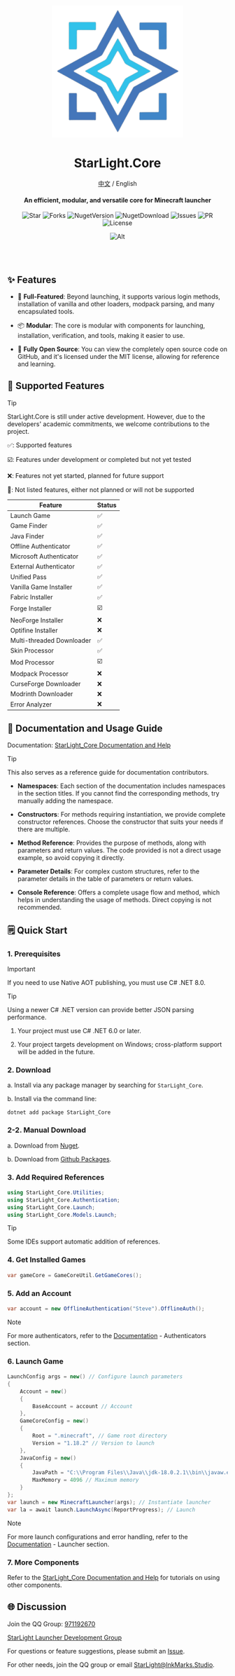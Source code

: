 <div align="center">

<img Height="300" Width="300" src="Assets/logo-256.png"/>

# StarLight.Core

[中文](/README.md) / English

#### An efficient, modular, and versatile core for Minecraft launcher

![Star](https://img.shields.io/github/stars/Ink-Marks-Studio/StarLight.Core?logo=github&label=Star&style=for-the-badge)
![Forks](https://img.shields.io/github/forks/Ink-Marks-Studio/StarLight.Core?logo=github&label=Forks&style=for-the-badge)
![NugetVersion](https://img.shields.io/nuget/v/StarLight_Core?logo=nuget&label=Nuget%20Version&style=for-the-badge)
![NugetDownload](https://img.shields.io/nuget/dt/StarLight_Core?logo=nuget&label=Nuget%20Downloads&style=for-the-badge)
![Issues](https://img.shields.io/github/issues-closed/Ink-Marks-Studio/StarLight.Core?logo=github&label=Issues&style=for-the-badge)
![PR](https://img.shields.io/github/issues-pr-closed/Ink-Marks-Studio/StarLight.Core?logo=github&label=Pull%20Requests&style=for-the-badge)
![License](https://img.shields.io/github/license/Ink-Marks-Studio/StarLight.Core?logo=github&label=License&style=for-the-badge&color=ff7a35)

![Alt](https://repobeats.axiom.co/api/embed/ba6e9977d1c23baebac22caa8629dc6f2ae14dd9.svg "Repobeats analytics image")

</div>

<br></br>

## ✨ Features
- 🚀 **Full-Featured**: Beyond launching, it supports various login methods, installation of vanilla and other loaders, modpack parsing, and many encapsulated tools.

- 📦 **Modular**: The core is modular with components for launching, installation, verification, and tools, making it easier to use.

- 📖 **Fully Open Source**: You can view the completely open source code on GitHub, and it's licensed under the MIT license, allowing for reference and learning.

## 📜 Supported Features

> [!TIP]
> StarLight.Core is still under active development. However, due to the developers' academic commitments, we welcome contributions to the project.

✅: Supported features

☑️: Features under development or completed but not yet tested

❌: Features not yet started, planned for future support

🧱: Not listed features, either not planned or will not be supported

| Feature            | Status |
|--------------------|--------|
| Launch Game        | ✅     |
| Game Finder        | ✅     |
| Java Finder        | ✅     |
| Offline Authenticator | ✅  |
| Microsoft Authenticator | ✅ |
| External Authenticator | ✅ |
| Unified Pass      | ✅     |
| Vanilla Game Installer | ✅  |
| Fabric Installer   | ✅     |
| Forge Installer    | ☑️     |
| NeoForge Installer | ❌     |
| Optifine Installer | ❌     |
| Multi-threaded Downloader | ✅ |
| Skin Processor     | ✅     |
| Mod Processor      | ☑️     |
| Modpack Processor  | ❌     |
| CurseForge Downloader | ❌  |
| Modrinth Downloader | ❌    |
| Error Analyzer     | ❌     |

## 📘 Documentation and Usage Guide

Documentation: [StarLight_Core Documentation and Help](https://mohen.wiki/)

> [!TIP]
> This also serves as a reference guide for documentation contributors.

- **Namespaces**: Each section of the documentation includes namespaces in the section titles. If you cannot find the corresponding methods, try manually adding the namespace.

- **Constructors**: For methods requiring instantiation, we provide complete constructor references. Choose the constructor that suits your needs if there are multiple.

- **Method Reference**: Provides the purpose of methods, along with parameters and return values. The code provided is not a direct usage example, so avoid copying it directly.

- **Parameter Details**: For complex custom structures, refer to the parameter details in the table of parameters or return values.

- **Console Reference**: Offers a complete usage flow and method, which helps in understanding the usage of methods. Direct copying is not recommended.

## 🗒️ Quick Start

### 1. Prerequisites

> [!IMPORTANT]
> If you need to use Native AOT publishing, you must use C# .NET 8.0.

> [!TIP]
> Using a newer C# .NET version can provide better JSON parsing performance.

1. Your project must use C# .NET 6.0 or later.

2. Your project targets development on Windows; cross-platform support will be added in the future.

### 2. Download
a. Install via any package manager by searching for `StarLight_Core`.

b. Install via the command line:
```shell
dotnet add package StarLight_Core
```

### 2-2. Manual Download
a. Download from [Nuget](https://www.nuget.org/packages/StarLight_Core).

b. Download from [Github Packages](https://github.com/orgs/Ink-Marks-Studio/packages?repo_name=StarLight.Core).

### 3. Add Required References
```csharp
using StarLight_Core.Utilities;
using StarLight_Core.Authentication;
using StarLight_Core.Launch;
using StarLight_Core.Models.Launch;
```

> [!TIP]
> Some IDEs support automatic addition of references.

### 4. Get Installed Games
```csharp
var gameCore = GameCoreUtil.GetGameCores();
```

### 5. Add an Account
```csharp
var account = new OfflineAuthentication("Steve").OfflineAuth();
```
> [!NOTE]
> For more authenticators, refer to the [Documentation](https://mohen.wiki/) - Authenticators section.

### 6. Launch Game
```csharp
LaunchConfig args = new() // Configure launch parameters
{
    Account = new()
    {
        BaseAccount = account // Account
    },
    GameCoreConfig = new()
    {
        Root = ".minecraft", // Game root directory
        Version = "1.18.2" // Version to launch
    },
    JavaConfig = new()
    {
        JavaPath = "C:\\Program Files\\Java\\jdk-18.0.2.1\\bin\\javaw.exe", // Java path
        MaxMemory = 4096 // Maximum memory
    }
};
var launch = new MinecraftLauncher(args); // Instantiate launcher
var la = await launch.LaunchAsync(ReportProgress); // Launch
```
> [!NOTE]
> For more launch configurations and error handling, refer to the [Documentation](https://mohen.wiki/) - Launcher section.

### 7. More Components
Refer to the [StarLight_Core Documentation and Help](https://mohen.wiki/) for tutorials on using other components.

## 🌐 Discussion
Join the QQ Group: [971192670](https://qm.qq.com/q/FcmJDYRoDQ)

[StarLight Launcher Development Group](https://qm.qq.com/q/FcmJDYRoDQ)

For questions or feature suggestions, please submit an [Issue](https://github.com/Ink-Marks-Studio/StarLight.Core/issues).

For other needs, join the QQ group or email [StarLight@InkMarks.Studio](mailto:starlight@inkmarks.studio).
